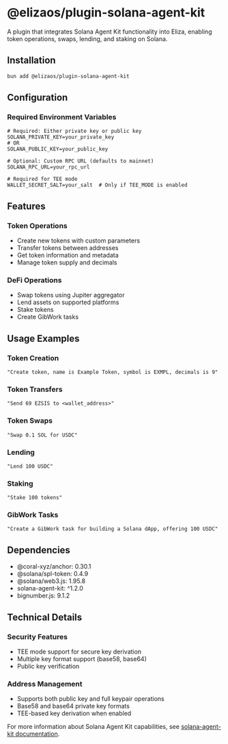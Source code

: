 # @elizaos/plugin-solana-agent-kit

A plugin that integrates Solana Agent Kit functionality into Eliza, enabling token operations, swaps, lending, and staking on Solana.

## Installation

```bash
bun add @elizaos/plugin-solana-agent-kit
```

## Configuration

### Required Environment Variables

```env
# Required: Either private key or public key
SOLANA_PRIVATE_KEY=your_private_key
# OR
SOLANA_PUBLIC_KEY=your_public_key

# Optional: Custom RPC URL (defaults to mainnet)
SOLANA_RPC_URL=your_rpc_url

# Required for TEE mode
WALLET_SECRET_SALT=your_salt  # Only if TEE_MODE is enabled
```

## Features

### Token Operations

- Create new tokens with custom parameters
- Transfer tokens between addresses
- Get token information and metadata
- Manage token supply and decimals

### DeFi Operations

- Swap tokens using Jupiter aggregator
- Lend assets on supported platforms
- Stake tokens
- Create GibWork tasks

## Usage Examples

### Token Creation

```plaintext
"Create token, name is Example Token, symbol is EXMPL, decimals is 9"
```

### Token Transfers

```plaintext
"Send 69 EZSIS to <wallet_address>"
```

### Token Swaps

```plaintext
"Swap 0.1 SOL for USDC"
```

### Lending

```plaintext
"Lend 100 USDC"
```

### Staking

```plaintext
"Stake 100 tokens"
```

### GibWork Tasks

```plaintext
"Create a GibWork task for building a Solana dApp, offering 100 USDC"
```

## Dependencies

- @coral-xyz/anchor: 0.30.1
- @solana/spl-token: 0.4.9
- @solana/web3.js: 1.95.8
- solana-agent-kit: ^1.2.0
- bignumber.js: 9.1.2

## Technical Details

### Security Features

- TEE mode support for secure key derivation
- Multiple key format support (base58, base64)
- Public key verification

### Address Management

- Supports both public key and full keypair operations
- Base58 and base64 private key formats
- TEE-based key derivation when enabled

For more information about Solana Agent Kit capabilities, see [solana-agent-kit documentation](https://github.com/solana-labs/agent-kit).
